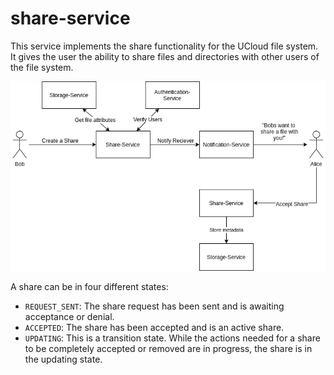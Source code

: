 # share-service

This service implements the share functionality for the UCloud file system. It
gives the user the ability to share files and directories with other users of
the file system. 

![Create and share](./wiki/CreateAndAcceptShare.png)

A share can be in four different states:
- `REQUEST_SENT`:
  The share request has been sent and is awaiting acceptance or denial.
- `ACCEPTED`:
  The share has been accepted and is an active share.
- `UPDATING`:
  This is a transition state. While the actions needed for a share to be 
  completely accepted or removed are in progress, the share is in the updating 
  state. 

